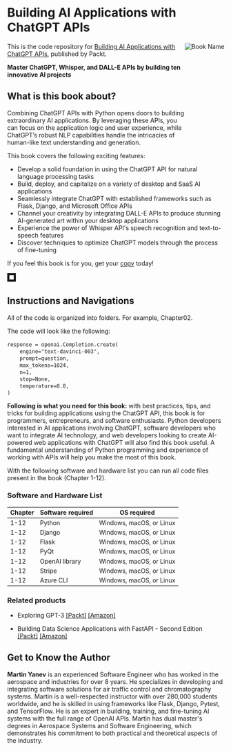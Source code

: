 # Building AI Applications with ChatGPT APIs

<a href="https://www.packtpub.com/product/building-ai-applications-with-chatgpt-api/9781805127567"><img src="https://content.packt.com/B21110/cover_image_small.jpg" alt="Book Name" height="256px" align="right"></a>

This is the code repository for [Building AI Applications with ChatGPT APIs](https://www.packtpub.com/product/building-ai-applications-with-chatgpt-api/9781805127567), published by Packt.

**Master ChatGPT, Whisper, and DALL-E APIs by building ten innovative AI projects**

## What is this book about?
Combining ChatGPT APIs with Python opens doors to building extraordinary AI applications. By leveraging these APIs, you can focus on the application logic and user experience, while ChatGPT’s robust NLP capabilities handle the intricacies of human-like text understanding and generation.

This book covers the following exciting features:
* Develop a solid foundation in using the ChatGPT API for natural language processing tasks
* Build, deploy, and capitalize on a variety of desktop and SaaS AI applications
* Seamlessly integrate ChatGPT with established frameworks such as Flask, Django, and Microsoft Office APIs
* Channel your creativity by integrating DALL-E APIs to produce stunning AI-generated art within your desktop applications
* Experience the power of Whisper API's speech recognition and text-to-speech features
* Discover techniques to optimize ChatGPT models through the process of fine-tuning

If you feel this book is for you, get your [copy](https://www.amazon.com/dp/180512756X) today!

<a href="https://www.packtpub.com/?utm_source=github&utm_medium=banner&utm_campaign=GitHubBanner"><img src="https://raw.githubusercontent.com/PacktPublishing/GitHub/master/GitHub.png" 
alt="https://www.packtpub.com/" border="5" /></a>


## Instructions and Navigations
All of the code is organized into folders. For example, Chapter02.

The code will look like the following:
```
response = openai.Completion.create(
    engine="text-davinci-003",
    prompt=question,
    max_tokens=1024,
    n=1,
    stop=None,
    temperature=0.8,
)
```

**Following is what you need for this book:**
with best practices, tips, and tricks for building applications using the ChatGPT API, this book is for programmers, entrepreneurs, and software enthusiasts. Python developers interested in AI applications involving ChatGPT, software developers who want to integrate AI technology, and web developers looking to create AI-powered web applications with ChatGPT will also find this book useful. A fundamental understanding of Python programming and experience of working with APIs will help you make the most of this book.

With the following software and hardware list you can run all code files present in the book (Chapter 1-12).

### Software and Hardware List

| Chapter  | Software required                   | OS required                        |
| -------- | ------------------------------------| -----------------------------------|
| 1-12        | Python                     | Windows, macOS, or Linux |
| 1-12        | Django            | Windows, macOS, or Linux |
| 1-12       | Flask          | Windows, macOS, or Linux |
| 1-12        | PyQt            | Windows, macOS, or Linux |
| 1-12       | OpenAI library           | Windows, macOS, or Linux |
| 1-12        | Stripe            | Windows, macOS, or Linux |
| 1-12        | Azure CLI        | Windows, macOS, or Linux |

### Related products
* Exploring GPT-3 [[Packt]](https://www.packtpub.com/product/exploring-gpt-3/9781800563193) [[Amazon]](https://www.amazon.com/Exploring-GPT-3-unofficial-general-purpose-processing/dp/1800563191)

* Building Data Science Applications with FastAPI - Second Edition [[Packt]](https://www.packtpub.com/product/building-data-science-applications-with-fastapi-second-edition/9781837632749/) [[Amazon]](https://www.amazon.com/Building-Data-Science-Applications-FastAPI/dp/183763274X/)

## Get to Know the Author
**Martin Yanev** is an experienced Software Engineer who has worked in the aerospace and industries for over 8 years. He specializes in developing and integrating software solutions for air traffic control and chromatography systems. Martin is a well-respected instructor with over 280,000 students worldwide, and he is skilled in using frameworks like Flask, Django, Pytest, and TensorFlow. He is an expert in building, training, and fine-tuning AI systems with the full range of OpenAI APIs. Martin has dual master's degrees in Aerospace Systems and Software Engineering, which demonstrates his commitment to both practical and theoretical aspects of the industry.
